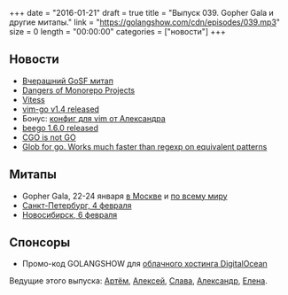 +++
date = "2016-01-21"
draft = true
title = "Выпуск 039. Gopher Gala и другие митапы."
link = "https://golangshow.com/cdn/episodes/039.mp3"
size = 0
length = "00:00:00"
categories = ["новости"]
+++

## Новости
- [Вчерашний GoSF митап](http://www.meetup.com/golangsf/events/226090288/)
- [Dangers of Monorepo Projects](http://engineeredweb.com/blog/2016/monorepo-dangers/)
- [Vitess](https://www.youtube.com/watch?v=5yDO-tmIoXY)
- [vim-go v1.4 released](https://github.com/fatih/vim-go/releases/tag/v1.4)
- Бонус: [конфиг для vim от Александра](https://github.com/LK4D4/dotfiles/blob/master/vimrc.local)
- [beego 1.6.0 released](http://beego.me/docs/intro/releases.md#beego-1.6.0)
- [CGO is not GO](http://dave.cheney.net/2016/01/18/cgo-is-not-go)
- [Glob for go. Works much faster than regexp on equivalent patterns](https://github.com/gobwas/glob)

## Митапы
- Gopher Gala, 22-24 января [в Москве](http://www.meetup.com/Golang-Moscow/events/227824052/) и [по всему миру](http://gophergala.com/)
- [Санкт-Петербург, 4 февраля](http://www.meetup.com/Golang-Peter/events/228238347/)
- [Новосибирск, 6 февраля](http://golang-nsk.party)

## Спонсоры
- Промо-код GOLANGSHOW для [облачного хостинга DigitalOcean](https://www.digitalocean.com/?utm_campaign=golangshow&utm_medium=podcast&refcode=63eedb038a3e)

Ведущие этого выпуска: [Артём](https://twitter.com/miolini), [Алексей](https://twitter.com/paaleksey),
 [Слава](https://twitter.com/m0sth8), [Александр](https://twitter.com/LK4D4math), [Елена](https://twitter.com/webdeva).
